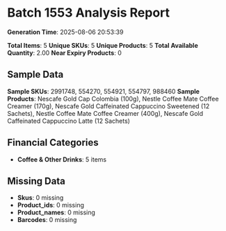 # Batch 1553 Analysis Report

**Generation Time**: 2025-08-06 20:53:39

**Total Items**: 5
**Unique SKUs**: 5
**Unique Products**: 5
**Total Available Quantity**: 2.00
**Near Expiry Products**: 0

## Sample Data
**Sample SKUs**: 2991748, 554270, 554921, 554797, 988460
**Sample Products**: Nescafe Gold Cap Colombia (100g), Nestle Coffee Mate Coffee Creamer (170g), Nescafe Gold Caffeinated Cappuccino Sweetened (12 Sachets), Nestle Coffee Mate Coffee Creamer (400g), Nescafe Gold Caffeinated Cappuccino Latte (12 Sachets)

## Financial Categories
- **Coffee & Other Drinks**: 5 items

## Missing Data
- **Skus**: 0 missing
- **Product_ids**: 0 missing
- **Product_names**: 0 missing
- **Barcodes**: 0 missing
